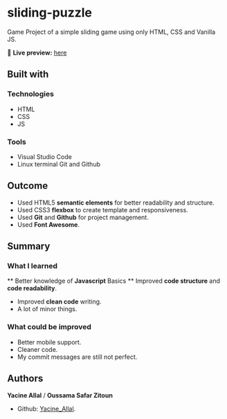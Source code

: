 # sliding-puzzle

Game Project of a simple sliding game using only HTML, CSS and Vanilla JS.

🔗 **Live preview:** [here](https://SisyphusTheSecond.github.io/sliding-game/)

## Built with

### Technologies

* HTML
* CSS
* JS

### Tools

* Visual Studio Code
* Linux terminal
Git and Github

## Outcome

* Used HTML5 **semantic elements** for better readability and structure.
* Used CSS3 **flexbox** to create template and responsiveness.
* Used **Git** and **Github** for project management.
* Used **Font Awesome**.

## Summary 

### What I learned

** Better knowledge of **Javascript** Basics
** Improved **code structure** and **code readability**.
* Improved **clean code** writing.
* A lot of minor things.

### What could be improved 

* Better mobile support.
* Cleaner code.
* My commit messages are still not perfect.

## Authors

**Yacine Allal** / **Oussama Safar Zitoun**
* Github: [Yacine_Allal](https://github.com/SisyphusTheSecond).